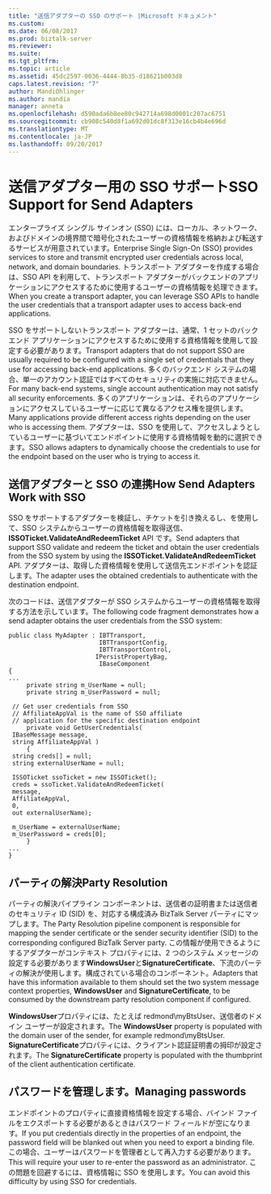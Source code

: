 ```yaml
---
title: "送信アダプターの SSO のサポート |Microsoft ドキュメント"
ms.custom: 
ms.date: 06/08/2017
ms.prod: biztalk-server
ms.reviewer: 
ms.suite: 
ms.tgt_pltfrm: 
ms.topic: article
ms.assetid: 45dc2597-0036-4444-8b35-d18621b003d8
caps.latest.revision: "7"
author: MandiOhlinger
ms.author: mandia
manager: anneta
ms.openlocfilehash: d590ada6b8ee80c942714a698d0001c207ac6751
ms.sourcegitcommit: cb908c540d8f1a692d01dc8f313e16cb4b4e696d
ms.translationtype: MT
ms.contentlocale: ja-JP
ms.lasthandoff: 09/20/2017
---
```

# <a name="sso-support-for-send-adapters"></a><span data-ttu-id="997ac-102">送信アダプター用の SSO サポート</span><span class="sxs-lookup"><span data-stu-id="997ac-102">SSO Support for Send Adapters</span></span>
<span data-ttu-id="997ac-103">エンタープライズ シングル サインオン (SSO) には、ローカル、ネットワーク、およびドメインの境界間で暗号化されたユーザーの資格情報を格納および転送するサービスが用意されています。</span><span class="sxs-lookup"><span data-stu-id="997ac-103">Enterprise Single Sign-On (SSO) provides services to store and transmit encrypted user credentials across local, network, and domain boundaries.</span></span> <span data-ttu-id="997ac-104">トランスポート アダプターを作成する場合は、SSO API を利用して、トランスポート アダプターがバックエンドのアプリケーションにアクセスするために使用するユーザーの資格情報を処理できます。</span><span class="sxs-lookup"><span data-stu-id="997ac-104">When you create a transport adapter, you can leverage SSO APIs to handle the user credentials that a transport adapter uses to access back-end applications.</span></span>  
  
 <span data-ttu-id="997ac-105">SSO をサポートしないトランスポート アダプターは、通常、1 セットのバックエンド アプリケーションにアクセスするために使用する資格情報を使用して設定する必要があります。</span><span class="sxs-lookup"><span data-stu-id="997ac-105">Transport adapters that do not support SSO are usually required to be configured with a single set of credentials that they use for accessing back-end applications.</span></span> <span data-ttu-id="997ac-106">多くのバックエンド システムの場合、単一のアカウント認証ではすべてのセキュリティの実施に対応できません。</span><span class="sxs-lookup"><span data-stu-id="997ac-106">For many back-end systems, single account authentication may not satisfy all security enforcements.</span></span> <span data-ttu-id="997ac-107">多くのアプリケーションは、それらのアプリケーションにアクセスしているユーザーに応じて異なるアクセス権を提供します。</span><span class="sxs-lookup"><span data-stu-id="997ac-107">Many applications provide different access rights depending on the user who is accessing them.</span></span> <span data-ttu-id="997ac-108">アダプターは、SSO を使用して、アクセスしようとしているユーザーに基づいてエンドポイントに使用する資格情報を動的に選択できます。</span><span class="sxs-lookup"><span data-stu-id="997ac-108">SSO allows adapters to dynamically choose the credentials to use for the endpoint based on the user who is trying to access it.</span></span>  
  
## <a name="how-send-adapters-work-with-sso"></a><span data-ttu-id="997ac-109">送信アダプターと SSO の連携</span><span class="sxs-lookup"><span data-stu-id="997ac-109">How Send Adapters Work with SSO</span></span>  
 <span data-ttu-id="997ac-110">SSO をサポートするアダプターを検証し、チケットを引き換えるし、を使用して、SSO システムからユーザーの資格情報を取得送信、 **ISSOTicket.ValidateAndRedeemTicket** API です。</span><span class="sxs-lookup"><span data-stu-id="997ac-110">Send adapters that support SSO validate and redeem the ticket and obtain the user credentials from the SSO system by using the **ISSOTicket.ValidateAndRedeemTicket** API.</span></span> <span data-ttu-id="997ac-111">アダプターは、取得した資格情報を使用して送信先エンドポイントを認証します。</span><span class="sxs-lookup"><span data-stu-id="997ac-111">The adapter uses the obtained credentials to authenticate with the destination endpoint.</span></span>  
  
 <span data-ttu-id="997ac-112">次のコードは、送信アダプターが SSO システムからユーザーの資格情報を取得する方法を示しています。</span><span class="sxs-lookup"><span data-stu-id="997ac-112">The following code fragment demonstrates how a send adapter obtains the user credentials from the SSO system:</span></span>  
  
```  
public class MyAdapter : IBTTransport,   
                         IBTTransportConfig,   
                         IBTTransportControl,  
                        IPersistPropertyBag,   
                         IBaseComponent  
{  
...  
     private string m_UserName = null;  
     private string m_UserPassword = null;  
  
 // Get user credentials from SSO  
 // AffiliateAppVal is the name of SSO affiliate   
 // application for the specific destination endpoint  
     private void GetUserCredentials(  
 IBaseMessage message,   
 string AffiliateAppVal )  
     {  
 string creds[] = null;  
 string externalUserName = null;  
  
 ISSOTicket ssoTicket = new ISSOTicket();  
 creds = ssoTicket.ValidateAndRedeemTicket(  
 message,   
 AffiliateAppVal,   
 0,   
 out externalUserName);  
  
 m_UserName = externalUserName;  
 m_UserPassword = creds[0];  
     }  
...  
}  
```  
  
## <a name="party-resolution"></a><span data-ttu-id="997ac-113">パーティの解決</span><span class="sxs-lookup"><span data-stu-id="997ac-113">Party Resolution</span></span>  
 <span data-ttu-id="997ac-114">パーティの解決パイプライン コンポーネントは、送信者の証明書または送信者のセキュリティ ID (SID) を、対応する構成済み BizTalk Server パーティにマップします。</span><span class="sxs-lookup"><span data-stu-id="997ac-114">The Party Resolution pipeline component is responsible for mapping the sender certificate or the sender security identifier (SID) to the corresponding configured BizTalk Server party.</span></span> <span data-ttu-id="997ac-115">この情報が使用できるようにするアダプターがコンテキスト プロパティには、2 つのシステム メッセージの設定する必要があります**WindowsUser**と**SignatureCertificate**、下流のパーティの解決が使用します。構成されている場合のコンポーネント。</span><span class="sxs-lookup"><span data-stu-id="997ac-115">Adapters that have this information available to them should set the two system message context properties, **WindowsUser** and **SignatureCertificate**, to be consumed by the downstream party resolution component if configured.</span></span>  
  
 <span data-ttu-id="997ac-116">**WindowsUser**プロパティには、たとえば redmond\myBtsUser、送信者のドメイン ユーザーが設定されます。</span><span class="sxs-lookup"><span data-stu-id="997ac-116">The **WindowsUser** property is populated with the domain user of the sender, for example redmond\myBtsUser.</span></span> <span data-ttu-id="997ac-117">**SignatureCertificate**プロパティには、クライアント認証証明書の拇印が設定されます。</span><span class="sxs-lookup"><span data-stu-id="997ac-117">The **SignatureCertificate** property is populated with the thumbprint of the client authentication certificate.</span></span>  
  
## <a name="managing-passwords"></a><span data-ttu-id="997ac-118">パスワードを管理します。</span><span class="sxs-lookup"><span data-stu-id="997ac-118">Managing passwords</span></span>  
 <span data-ttu-id="997ac-119">エンドポイントのプロパティに直接資格情報を設定する場合、バインド ファイルをエクスポートする必要があるときはパスワード フィールドが空になります。</span><span class="sxs-lookup"><span data-stu-id="997ac-119">If you put credentials directly in the properties of an endpoint, the password field will be blanked out when you need to export a binding file.</span></span> <span data-ttu-id="997ac-120">この場合、ユーザーはパスワードを管理者として再入力する必要があります。</span><span class="sxs-lookup"><span data-stu-id="997ac-120">This will require your user to re-enter the password as an administrator.</span></span> <span data-ttu-id="997ac-121">この問題を回避するには、資格情報に SSO を使用します。</span><span class="sxs-lookup"><span data-stu-id="997ac-121">You can avoid this difficulty by using SSO for credentials.</span></span>